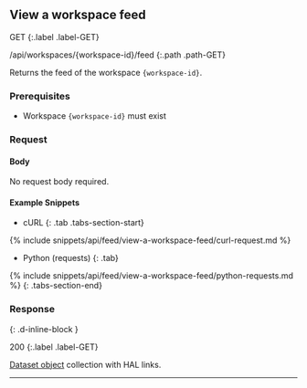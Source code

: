 ## View a workspace feed

GET
{:.label .label-GET}

/api/workspaces/{workspace-id}/feed
{:.path .path-GET}

Returns the feed of the workspace `{workspace-id}`.

### Prerequisites
- Workspace `{workspace-id}` must exist

### Request

#### Body
No request body required.

#### Example Snippets
- cURL
{: .tab .tabs-section-start}

{% include snippets/api/feed/view-a-workspace-feed/curl-request.md %}

- Python (requests)
{: .tab}

{% include snippets/api/feed/view-a-workspace-feed/python-requests.md %}
{: .tabs-section-end}

### Response
{: .d-inline-block }

200
{:.label .label-GET}

[Dataset object](datasets#dataset-object) collection with HAL links.

---
